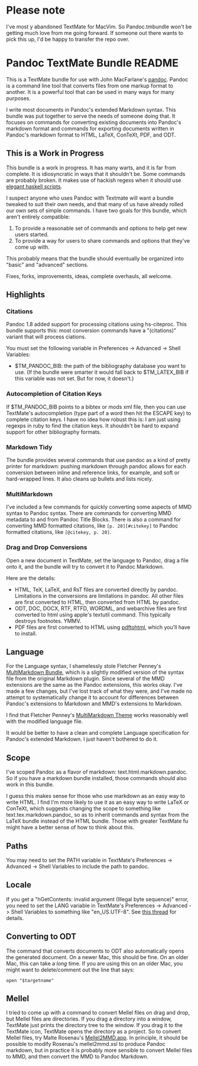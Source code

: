 # Please note

I've most y abandoned TextMate for MacVim. So 
Pandoc.tmbundle won't be getting much love from me going forward. If
someone out there wants to pick this up, I'd be happy to transfer the
repo over.

# Pandoc TextMate Bundle README

This is a TextMate bundle for use with John MacFarlane's [pandoc][].
Pandoc is a command line tool that converts files from one markup format
to another. It is a powerful tool that can be used in many ways for many
purposes.

I write most documents in Pandoc's extended Markdown syntax. This bundle
was put together to serve the needs of someone doing that. It focuses on
commands for converting existing documents into Pandoc's markdown format
and commands for exporting documents written in Pandoc's markdown format
to HTML, LaTeX, ConTeXt, PDF, and ODT.

## This is a Work in Progress

This bundle is a work in progress. It has many warts, and it is far from
complete. It is idiosyncratic in ways that it shouldn't be. Some
commands are probably broken. It makes use of hackish regexs when it
should use [elegant haskell scripts][].

I suspect anyone who uses Pandoc with Textmate will want a bundle
tweaked to suit their own needs, and that many of us have already rolled
our own sets of simple commands. I have two goals for this bundle, which
aren't entirely compatible:

1.  To provide a reasonable set of commands and options to help get new
    users started.
2.  To provide a way for users to share commands and options that
    they've come up with.

This probably means that the bundle should eventually be organized into
"basic" and "advanced" sections.

Fixes, forks, improvements, ideas, complete overhauls, all welcome.

## Highlights

### Citations

Pandoc 1.8 added support for processing citations using hs-citeproc.
This bundle supports this: most conversion commands have a "(citations)"
variant that will process ciations.

You must set the following variable in Preferences -\> Advanced -\>
Shell Variables:

-   $TM\_PANDOC\_BIB: the path of the bibliography database you want to
    use. (If the bundle were smarter it would fall back to
    $TM\_LATEX\_BIB if this variable was not set. But for now, it
    doesn't.)

### Autocompletion of Citation Keys

If $TM\_PANDOC\_BIB points to a bibtex or mods xml file, then you can
use TextMate's autocompletion (type part of a word then hit the ESCAPE
key) to complete citation keys. I have no idea how robust this is: I am
just using regexps in ruby to find the citation keys. It shouldn't be
hard to expand support for other bibliography formats.

### Markdown Tidy

The bundle provides several commands that use pandoc as a kind of pretty
printer for markdown: pushing markdown through pandoc allows for each
conversion between inline and reference links, for example, and soft or
hard-wrapped lines. It also cleans up bullets and lists nicely.

### MultiMarkdown

I've included a few commands for quickly converting some aspects of MMD
syntax to Pandoc syntax. There are commands for converting MMD metadata
to and from Pandoc Title Blocks. There is also a command for converting
MMD formatted citations, like `[p. 20][#citekey]` to Pandoc formatted
citations, like `[@citekey, p. 20]`.

### Drag and Drop Conversions

Open a new document in TextMate, set the language to Pandoc, drag a file
onto it, and the bundle will try to convert it to Pandoc Markdown.

Here are the details:

-   HTML, TeX, LaTeX, and RsT files are converted directly by pandoc.
    Limitations in the conversions are limitations in pandoc. All other
    files are first converted to HTML, then converted from HTML by
    pandoc.
-   ODT, DOC, DOCX, RTF, RTFD, WORDML, and webarchive files are first
    converted to html using apple's textutil command. This typically
    destroys footnotes. YMMV.
-   PDF files are first converted to HTML using [pdftohtml][], which
    you'll have to install.

## Language

For the Language syntax, I shamelessly stole Fletcher Penney's
[MultiMarkdown Bundle][], which is a slightly modified version of the
syntax file from the original Markdown plugin. Since several of the MMD
extensions are the same as the Pandoc extensions, this works okay. I've
made a few changes, but I've lost track of what they were, and I've made
no attempt to systematically change it to account for differences
between Pandoc's extensions to Markdown and MMD's extensions to
Markdown.

I find that Fletcher Penney's [MultiMarkdown Theme][] works reasonably
well with the modified language file.

It would be better to have a clean and complete Language specification
for Pandoc's extended Markdown. I just haven't bothered to do it.

## Scope

I've scoped Pandoc as a flavor of markdown: text.html.markdown.pandoc.
So if you have a markdown bundle installed, those commands should also
work in this bundle.

I guess this makes sense for those who use markdown as an easy way to
write HTML. I find I'm more likely to use it as an easy way to write
LaTeX or ConTeXt, which suggests changing the scope to something like
text.tex.markdown.pandoc, so as to inherit commands and syntax from the
LaTeX bundle instead of the HTML bundle. Those with greater TextMate fu
might have a better sense of how to think about this.

## Paths

You may need to set the PATH variable in TextMate's Preferences -\>
Advanced -\> Shell Variables to include the path to pandoc.

## Locale

If you get a "hGetContents: invalid argument (Illegal byte sequence)"
error, you need to set the LANG variable in TextMate's Preferences -\>
Advanced -\> Shell Variables to something like "en\_US.UTF-8". See [this
thread][] for details.

## Converting to ODT

The command that converts documents to ODT also automatically opens the
generated document. On a newer Mac, this should be fine. On an older
Mac, this can take a *long* time. If you are using this on an older Mac,
you might want to delete/comment out the line that says:

    open "$targetname"

## Mellel

I tried to come up with a command to convert Mellel files on drag and
drop, but Mellel files are directories. If you drag a directory into a
window, TextMate just prints the directory tree to the window. If you
drag it to the TextMate icon, TextMate opens the directory as a project.
So to convert Mellel files, try Malte Rosenau's [Mellel2MMD.app][]. In
principle, it should be possible to modify Rosenau's mellel2mmd.xsl to
produce Pandoc markdown, but in practice it is probably more sensible to
convert Mellel files to MMD, and then convert the MMD to Pandoc
Markdown.

  [pandoc]: http://johnmacfarlane.net/pandoc
  [elegant haskell scripts]: http://johnmacfarlane.net/pandoc/scripting.html
  [pdftohtml]: http://pdftohtml.sourceforge.net/
  [MultiMarkdown Bundle]: http://fletcherpenney.net/multimarkdown/multimarkdown_bundle_for_textm/
  [MultiMarkdown Theme]: http://files.fletcherpenney.net/MultiMarkdown.tmTheme.zip
  [this thread]: https://groups.google.com/group/pandoc-discuss/browse_thread/thread/3c5c156ac60a3f5a
  [Mellel2MMD.app]: http://wwwuser.gwdg.de/~mrosena/
